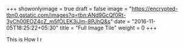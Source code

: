+++
showonlyimage = true
draft = false
image = "https://encrypted-tbn0.gstatic.com/images?q=tbn:ANd9GcQf0Rt-3yCh00EOZ4cZ_m5fOLEK3iJm-8PJhQ&s"
date = "2016-11-05T18:25:22+05:30"
title = "Full Image Tile"
weight = 0
+++

This is How I r
